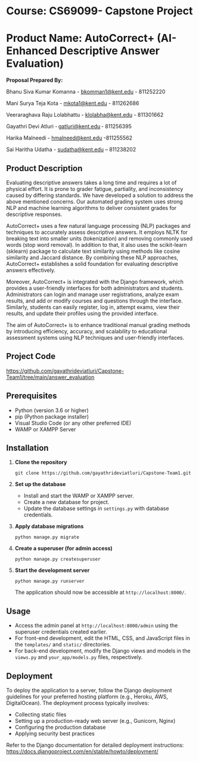 # **Course:** CS69099- Capstone Project
# **Product Name: AutoCorrect+ (AI-Enhanced Descriptive Answer Evaluation)**

**Proposal Prepared By:**

Bhanu Siva Kumar Komanna - bkomman1@kent.edu - 811252220 

Mani Surya Teja Kota - mkota1@kent.edu - 811262686 

Veeraraghava Raju Lolabhattu - klolabha@kent.edu - 811301662 

Gayathri Devi Atluri - gatluri@kent.edu - 811256395 

Harika Malneedi - hmalneed@kent.edu -811255562 

Sai Haritha Udatha - sudatha@kent.edu – 811238202 


## **Product Description** ##

Evaluating descriptive answers takes a long time and requires a lot of physical effort. It is prone to grader fatigue, partiality, and inconsistency caused by differing standards.  We have developed a solution to address the above mentioned concerns. Our automated grading system uses strong NLP and machine learning algorithms to deliver consistent grades for descriptive responses.

AutoCorrect+ uses a few natural language processing (NLP) packages and techniques to accurately assess descriptive answers. It employs NLTK for breaking text into smaller units (tokenization) and removing commonly used words (stop word removal). In addition to that, it also uses the scikit-learn (sklearn) package to calculate text similarity using methods like cosine similarity and Jaccard distance. By combining these NLP approaches, AutoCorrect+ establishes a solid foundation for evaluating descriptive answers effectively.

Moreover, AutoCorrect+ is integrated with the Django framework, which provides a user-friendly interfaces for both administrators and students. Administrators can login and manage user registrations, analyze exam results, and add or modify courses and questions through the interface. Similarly, students can easily register, log in, attempt exams, view their results, and update their profiles using the provided interface.

The aim of AutoCorrect+ is to enhance traditional manual grading methods by introducing efficiency, accuracy, and scalability to educational assessment systems using  NLP techniques and user-friendly interfaces.



## **Project Code**

https://github.com/gayathrideviatluri/Capstone-Team1/tree/main/answer_evaluation


## Prerequisites

- Python (version 3.6 or higher)
- pip (Python package installer)
- Visual Studio Code (or any other preferred IDE)
- WAMP or XAMPP Server

## Installation

1. **Clone the repository**

   ```
   git clone https://github.com/gayathrideviatluri/Capstone-Team1.git
   ```

2. **Set up the database**

   - Install and start the WAMP or XAMPP server.
   - Create a new database for  project.
   - Update the database settings in `settings.py` with  database credentials.

3. **Apply database migrations**

   ```
   python manage.py migrate
   ```
4. **Create a superuser (for admin access)**

   ```
   python manage.py createsuperuser
   ```

5. **Start the development server**

   ```
   python manage.py runserver
   ```

   The application should now be accessible at `http://localhost:8000/`.

## Usage

- Access the admin panel at `http://localhost:8000/admin` using the superuser credentials created earlier.
- For front-end development, edit the HTML, CSS, and JavaScript files in the `templates/` and `static/` directories.
- For back-end development, modify the Django views and models in the `views.py` and `your_app/models.py` files, respectively.

## Deployment

To deploy the application to a server, follow the Django deployment guidelines for your preferred hosting platform (e.g., Heroku, AWS, DigitalOcean). The deployment process typically involves:

- Collecting static files
- Setting up a production-ready web server (e.g., Gunicorn, Nginx)
- Configuring the production database
- Applying security best practices

Refer to the Django documentation for detailed deployment instructions: https://docs.djangoproject.com/en/stable/howto/deployment/


